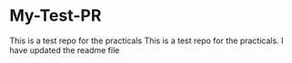 # My-Test-PR
This is a test repo for the practicals
This is a test repo for the practicals. I have updated the readme file
